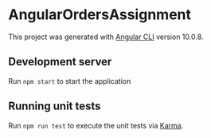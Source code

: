 # AngularOrdersAssignment

This project was generated with [Angular CLI](https://github.com/angular/angular-cli) version 10.0.8.

## Development server

Run `npm start` to start the application

## Running unit tests

Run `npm run test` to execute the unit tests via [Karma](https://karma-runner.github.io).
